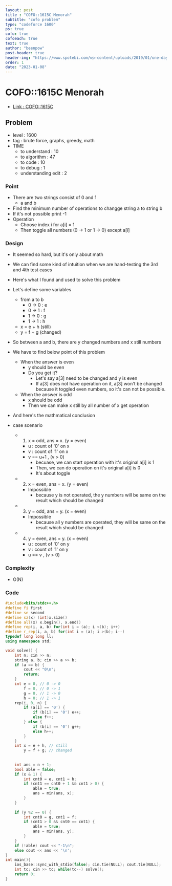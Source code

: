 ```yaml
---
layout: post
title : "COFO::1615C Menorah"
subtitle: "cofo problem"
type: "codeforce 1600"
ps: true
cofo: true
cofoeach: true
text: true
author: "beenpow"
post-header: true
header-img: "https://www.spotebi.com/wp-content/uploads/2019/01/one-day-day-one-workout-motivation-spotebi.jpg"
order: 1
date: "2023-01-08"
---
```

# COFO::1615C Menorah
- [Link : COFO::1615C](https://codeforces.com/problemset/problem/1615/C)


## Problem 

- level : 1600
- tag : brute force, graphs, greedy, math
- TIME
  - to understand    : 10
  - to algorithm     : 47
  - to code          : 10
  - to debug         : 1
  - understanding edit : 2 

### Point
- There are two strings consist of 0 and 1
  - a and b
- Find the minimum number of operations to changge string a to string b
- If it's not possible print -1
- Operation
  - Choose index i for a[i] = 1
  - Then toggle all numbers (0 -> 1 or 1 -> 0) except a[i]

### Design
- It seemed so hard, but it's only about math
- We can find some kind of intuition when we are hand-testing the 3rd and 4th test cases
- Here's what I found and used to solve this problem
- Let's define some variables
  - from a to b
    - 0 -> 0 : e
    - 0 -> 1 : f
    - 1 -> 0 : g
    - 1 -> 1 : h
  - x = e + h (still)
  - y = f + g (changed)
- So between a and b, there are y changed numbers and x still numbers
- We have to find below point of this problem
  - When the answer is even
    - y should be even
    - Do you get it?
      - Let's say a[3] need to be changed and y is even
      - If a[3] does not have operation on it, a[3] won't be changed because it toggled even numbers, so it's can not be possible.
  - When the answer is odd
    - x should be odd
    - Then we can make x still by all number of x get operation

- And here's the mathmatical conclusion
- case scenario
  - 1) x = odd, ans = x. (y = even)
    - u : count of '0' on x
    - v : count of '1' on x
    - v == u+1 , (v > 0)
      - becuase, we can start operation with it's original a[i] is 1
      - Then, we can do operation on it's original a[i] is 0
      - It's about toggle
  - 2) x = even, ans = x. (y = even)
    - Impossible
      - because y is not operated, the y numbers will be same on the result which should be changed
  - 3) y = odd, ans = y. (x = even)
    - Impossible
      - because all y numbers are operated, they will be same on the result which should be changed
  - 4) y = even, ans = y. (x = even)
    - u : count of '0' on y
    - v : count of '1' on y
    - u == v , (v > 0)
    

### Complexity
- O(N)

### Code

```cpp
#include<bits/stdc++.h>
#define fi first
#define se second
#define sz(x) (int)x.size()
#define all(x) x.begin(), x.end()
#define rep(i, a, b) for(int i = (a); i <(b); i++)
#define r_rep(i, a, b) for(int i = (a); i >(b); i--)
typedef long long ll;
using namespace std;

void solve() {
    int n; cin >> n;
    string a, b; cin >> a >> b;
    if (a == b) {
        cout << "0\n";
        return;
    }
    int e = 0, // 0 -> 0
        f = 0, // 0 -> 1
        g = 0, // 1 -> 0
        h = 0; // 1 -> 1
    rep(i, 0, n) {
        if (a[i] == '0') {
            if (b[i] == '0') e++;
            else f++;
        } else {
            if (b[i] == '0') g++;
            else h++;
        }
    }
    int x = e + h, // still
        y = f + g; // changed
    
    
    int ans = n + 1;
    bool able = false;
    if (x & 1) {
        int cnt0 = e, cnt1 = h;
        if (cnt1 == cnt0 + 1 && cnt1 > 0) {
            able = true;
            ans = min(ans, x);
        }
    }
    
    if (y %2 == 0) {
        int cnt0 = g, cnt1 = f;
        if (cnt1 > 0 && cnt0 == cnt1) {
            able = true;
            ans = min(ans, y);
        }
    }
    if (!able) cout << "-1\n";
    else cout << ans << '\n';
}
int main(){
    ios_base::sync_with_stdio(false); cin.tie(NULL); cout.tie(NULL);
    int tc; cin >> tc; while(tc--) solve();
    return 0;
}
```
